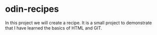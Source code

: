 # odin-recipes

In this project we will create a recipe. It is a small project to demonstrate that I have learned the basics of HTML and GIT. 